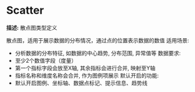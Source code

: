 # Scatter

**描述:**
散点图类型定义
  
  散点图，适用于展示数据的分布情况，通过点的位置表示数据的数值
  适用场景:
  - 分析数据的分布特征, 如数据的中心趋势, 分布范围, 异常值等
  数据要求:
  - 至少2个数值字段（度量）
  - 第一个指标字段会放至X轴, 其余指标会进行合并, 映射至Y轴
  - 指标名称和维度名称会合并, 作为图例项展示
  默认开启的功能:
  - 默认开启图例、坐标轴、数据点标记、提示信息、趋势线


